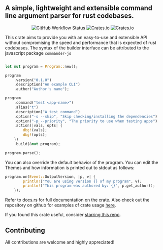 ## A simple, lightweight and extensible command line argument parser for rust codebases.

<p align="center" > 
<img alt="GitHub Workflow Status" src="https://img.shields.io/github/workflow/status/ndaba1/cmder/cmder-ci-workflow">
<img alt="Crates.io" src="https://img.shields.io/crates/d/cmder">
<img alt="Crates.io" src="https://img.shields.io/crates/v/cmder">
</p>

This crate aims to provide you with an easy-to-use and extensible API without compromising the speed and performance that is expected of rust codebases. The syntax of the builder interface can be attributed to the javascript package `commander-js`

```rust

let mut program = Program::new();

program
    .version("0.1.0")
    .description("An example CLI")
    .author("Author's name");

program
    .command("test <app-name>")
    .alias("t")
    .description("A test command")
    .option("-s --skip", "Skip checking/installing the dependencies")
    .option("-p --priority", "The priority to use when testing apps")
    .action(|vals, opts| {
        dbg!(vals);
        dbg!(opts);
    })
    .build(&mut program);

program.parse();

```

You can also override the default behavior of the program. You can edit the Themes and how information is printed out to stdout as follows:

```rust
program.on(Event::OutputVersion, |p, v| {
        println!("You are using version {} of my program", v);
        println!("This program was authored by: {}", p.get_author();
    });
```

Refer to docs.rs for full documentation on the crate. Also check out the repository on github for examples of crate usage [here](https://github.com/ndaba1/cmder/tree/main/examples).

If you found this crate useful, consider [starring this repo](https://github.com/ndaba1/cmder/stargazers).

## Contributing

All contributions are welcome and highly appreciated!

